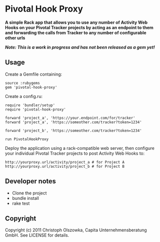 # Pivotal Hook Proxy

**A simple Rack app that allows you to use any number of Activity Web Hooks on your Pivotal Tracker projects by acting as an endpoint to them and forwarding the calls from Tracker to any number of configurable other urls**

***Note: This is a work in progress and has not been released as a gem yet!***

## Usage

Create a Gemfile containing:

    source :rubygems
    gem 'pivotal-hook-proxy'

Create a config.ru:

    require 'bundler/setup'
    require 'pivotal-hook-proxy'

    forward 'project_a', 'https://your.endpoint.com/for/tracker'
    forward 'project_a', 'https://someother.com/tracker?token=1234'

    forward 'project_b', 'https://someother.com/tracker?token=1234'    

    run PivotalHookProxy

Deploy the application using a rack-compatible web server, then configure your individual Pivotal Tracker projects to post Activity Web Hooks to:

    http://yourproxy.url/activity/project_a # for Project A
    http://yourproxy.url/activity/project_b # for Project B

## Developer notes

  * Clone the project
  * bundle install
  * rake test

## Copyright

Copyright (c) 2011 Christoph Olszowka, Capita Unternehmensberatung GmbH. See LICENSE for details.